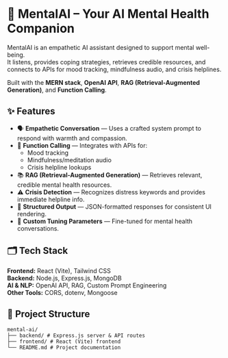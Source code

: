 # 🧠 MentalAI – Your AI Mental Health Companion

MentalAI is an empathetic AI assistant designed to support mental well-being.  
It listens, provides coping strategies, retrieves credible resources, and connects to APIs for mood tracking, mindfulness audio, and crisis helplines.

Built with the **MERN stack**, **OpenAI API**, **RAG (Retrieval-Augmented Generation)**, and **Function Calling**.


## ✨ Features
- 🗣 **Empathetic Conversation** — Uses a crafted system prompt to respond with warmth and compassion.
- 🧩 **Function Calling** — Integrates with APIs for:
  - Mood tracking
  - Mindfulness/meditation audio
  - Crisis helpline lookups
- 📚 **RAG (Retrieval-Augmented Generation)** — Retrieves relevant, credible mental health resources.
- ⚠ **Crisis Detection** — Recognizes distress keywords and provides immediate helpline info.
- 🎯 **Structured Output** — JSON-formatted responses for consistent UI rendering.
- 🔧 **Custom Tuning Parameters** — Fine-tuned for mental health conversations.


## 🗂 Tech Stack
**Frontend:** React (Vite), Tailwind CSS  
**Backend:** Node.js, Express.js, MongoDB  
**AI & NLP:** OpenAI API, RAG, Custom Prompt Engineering  
**Other Tools:** CORS, dotenv, Mongoose


## 📂 Project Structure
```
mental-ai/
├── backend/ # Express.js server & API routes
├── frontend/ # React (Vite) frontend
└── README.md # Project documentation
```
